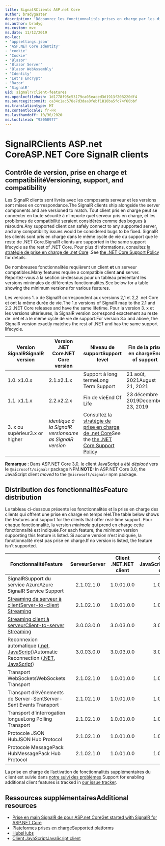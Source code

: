 ```yaml
---
title: SignalRClients ASP.net Core
author: bradygaster
description: 'Découvrez les fonctionnalités prises en charge par les différents SignalR clients ASP.net core.'
ms.author: bradyg
ms.custom: mvc
ms.date: 11/12/2019
no-loc:
- 'appsettings.json'
- 'ASP.NET Core Identity'
- 'cookie'
- 'Cookie'
- 'Blazor'
- 'Blazor Server'
- 'Blazor WebAssembly'
- 'Identity'
- "Let's Encrypt"
- 'Razor'
- 'SignalR'
uid: signalr/client-features
ms.openlocfilehash: 1d1778f95c53179ca05eaced3d1913f208220df4
ms.sourcegitcommit: ca34c1ac578e7d3daa0febf1810ba5fc74f60bbf
ms.translationtype: MT
ms.contentlocale: fr-FR
ms.lasthandoff: 10/30/2020
ms.locfileid: "93050977"
---
```

# <a name="aspnet-core-no-locsignalr-clients"></a><span data-ttu-id="b7367-103">SignalRClients ASP.net Core</span><span class="sxs-lookup"><span data-stu-id="b7367-103">ASP.NET Core SignalR clients</span></span>

## <a name="versioning-support-and-compatibility"></a><span data-ttu-id="b7367-104">Contrôle de version, prise en charge et compatibilité</span><span class="sxs-lookup"><span data-stu-id="b7367-104">Versioning, support, and compatibility</span></span>

<span data-ttu-id="b7367-105">Les SignalR clients sont livrés avec les composants serveur et les versions sont mises en correspondance.</span><span class="sxs-lookup"><span data-stu-id="b7367-105">The SignalR clients ship alongside the server components and are versioned to match.</span></span> <span data-ttu-id="b7367-106">Tout client pris en charge peut se connecter en toute sécurité à n’importe quel serveur pris en charge, et les problèmes de compatibilité seraient considérés comme des bogues à résoudre.</span><span class="sxs-lookup"><span data-stu-id="b7367-106">Any supported client can safely connect to any supported server, and any compatibility issues would be considered bugs to be fixed.</span></span> <span data-ttu-id="b7367-107">SignalR les clients sont pris en charge dans le même cycle de vie du support que le reste de .NET Core.</span><span class="sxs-lookup"><span data-stu-id="b7367-107">SignalR clients are supported in the same support lifecycle as the rest of .NET Core.</span></span> <span data-ttu-id="b7367-108">Pour plus d’informations, consultez [la stratégie de prise en charge de .net Core](https://dotnet.microsoft.com/platform/support/policy/dotnet-core) .</span><span class="sxs-lookup"><span data-stu-id="b7367-108">See [the .NET Core Support Policy](https://dotnet.microsoft.com/platform/support/policy/dotnet-core) for details.</span></span>

<span data-ttu-id="b7367-109">De nombreuses fonctionnalités requièrent un client **et** un serveur compatibles.</span><span class="sxs-lookup"><span data-stu-id="b7367-109">Many features require a compatible client **and** server.</span></span> <span data-ttu-id="b7367-110">Reportez-vous à la section ci-dessous pour un tableau présentant les versions minimales de différentes fonctionnalités.</span><span class="sxs-lookup"><span data-stu-id="b7367-110">See below for a table showing the minimum versions for various features.</span></span>

<span data-ttu-id="b7367-111">Les versions 1. x de SignalR correspondent aux versions 2,1 et 2,2 .net Core et ont la même durée de vie.</span><span class="sxs-lookup"><span data-stu-id="b7367-111">The 1.x versions of SignalR map to the 2.1 and 2.2 .NET Core releases and have the same lifetime.</span></span> <span data-ttu-id="b7367-112">Pour la version 3. x et les versions ultérieures, la SignalR version correspond exactement au reste de .net et a le même cycle de vie de support.</span><span class="sxs-lookup"><span data-stu-id="b7367-112">For version 3.x and above, the SignalR version exactly matches the rest of .NET and has the same support lifecycle.</span></span>

| <span data-ttu-id="b7367-113">Version SignalR</span><span class="sxs-lookup"><span data-stu-id="b7367-113">SignalR version</span></span> | <span data-ttu-id="b7367-114">Version .NET Core</span><span class="sxs-lookup"><span data-stu-id="b7367-114">.NET Core version</span></span> | <span data-ttu-id="b7367-115">Niveau de support</span><span class="sxs-lookup"><span data-stu-id="b7367-115">Support level</span></span> | <span data-ttu-id="b7367-116">Fin de la prise en charge</span><span class="sxs-lookup"><span data-stu-id="b7367-116">End of support</span></span> |
| - | - | - | - |
| <span data-ttu-id="b7367-117">1.0. x</span><span class="sxs-lookup"><span data-stu-id="b7367-117">1.0.x</span></span> | <span data-ttu-id="b7367-118">2.1.x</span><span class="sxs-lookup"><span data-stu-id="b7367-118">2.1.x</span></span> | <span data-ttu-id="b7367-119">Support à long terme</span><span class="sxs-lookup"><span data-stu-id="b7367-119">Long Term Support</span></span> | <span data-ttu-id="b7367-120">21 août, 2021</span><span class="sxs-lookup"><span data-stu-id="b7367-120">August 21, 2021</span></span> |
| <span data-ttu-id="b7367-121">1.1. x</span><span class="sxs-lookup"><span data-stu-id="b7367-121">1.1.x</span></span> | <span data-ttu-id="b7367-122">2.2.x</span><span class="sxs-lookup"><span data-stu-id="b7367-122">2.2.x</span></span> | <span data-ttu-id="b7367-123">Fin de vie</span><span class="sxs-lookup"><span data-stu-id="b7367-123">End Of Life</span></span> | <span data-ttu-id="b7367-124">23 décembre 2019</span><span class="sxs-lookup"><span data-stu-id="b7367-124">December 23, 2019</span></span> |
| <span data-ttu-id="b7367-125">3. x ou supérieur</span><span class="sxs-lookup"><span data-stu-id="b7367-125">3.x or higher</span></span> | <span data-ttu-id="b7367-126">*identique à la SignalR version*</span><span class="sxs-lookup"><span data-stu-id="b7367-126">*same as SignalR version*</span></span> | <span data-ttu-id="b7367-127">Consultez la [stratégie de prise en charge de .net Core](https://dotnet.microsoft.com/platform/support/policy/dotnet-core)</span><span class="sxs-lookup"><span data-stu-id="b7367-127">See the [the .NET Core Support Policy](https://dotnet.microsoft.com/platform/support/policy/dotnet-core)</span></span> |

<span data-ttu-id="b7367-128">**Remarque :** Dans ASP.NET Core 3,0, le client JavaScript a *été déplacé* vers le `@microsoft/signalr` package NPM.</span><span class="sxs-lookup"><span data-stu-id="b7367-128">**NOTE:** In ASP.NET Core 3.0, the JavaScript client *moved* to the `@microsoft/signalr` npm package.</span></span>

## <a name="feature-distribution"></a><span data-ttu-id="b7367-129">Distribution des fonctionnalités</span><span class="sxs-lookup"><span data-stu-id="b7367-129">Feature distribution</span></span>

<span data-ttu-id="b7367-130">Le tableau ci-dessous présente les fonctionnalités et la prise en charge des clients qui offrent une prise en charge en temps réel.</span><span class="sxs-lookup"><span data-stu-id="b7367-130">The table below shows the features and support for the clients that offer real-time support.</span></span> <span data-ttu-id="b7367-131">Pour chaque fonctionnalité, la version *minimale* qui prend en charge cette fonctionnalité est indiquée.</span><span class="sxs-lookup"><span data-stu-id="b7367-131">For each feature, the *minimum* version supporting this feature is listed.</span></span> <span data-ttu-id="b7367-132">Si aucune version n’est indiquée, la fonctionnalité n’est pas prise en charge.</span><span class="sxs-lookup"><span data-stu-id="b7367-132">If no version is listed, the feature isn't supported.</span></span>

| <span data-ttu-id="b7367-133">Fonctionnalité</span><span class="sxs-lookup"><span data-stu-id="b7367-133">Feature</span></span> | <span data-ttu-id="b7367-134">Serveur</span><span class="sxs-lookup"><span data-stu-id="b7367-134">Server</span></span> | <span data-ttu-id="b7367-135">Client .NET</span><span class="sxs-lookup"><span data-stu-id="b7367-135">.NET client</span></span> | <span data-ttu-id="b7367-136">Client JavaScript</span><span class="sxs-lookup"><span data-stu-id="b7367-136">JavaScript client</span></span> | <span data-ttu-id="b7367-137">Client Java</span><span class="sxs-lookup"><span data-stu-id="b7367-137">Java client</span></span> |
| ---- | :-: | :-: | :-: | :-: |
| <span data-ttu-id="b7367-138">SignalRSupport du service Azure</span><span class="sxs-lookup"><span data-stu-id="b7367-138">Azure SignalR Service Support</span></span> |<span data-ttu-id="b7367-139">2.1.0</span><span class="sxs-lookup"><span data-stu-id="b7367-139">2.1.0</span></span>|<span data-ttu-id="b7367-140">1.0.0</span><span class="sxs-lookup"><span data-stu-id="b7367-140">1.0.0</span></span>|<span data-ttu-id="b7367-141">1.0.0</span><span class="sxs-lookup"><span data-stu-id="b7367-141">1.0.0</span></span>|<span data-ttu-id="b7367-142">1.0.0</span><span class="sxs-lookup"><span data-stu-id="b7367-142">1.0.0</span></span>|
| [<span data-ttu-id="b7367-143">Streaming de serveur à client</span><span class="sxs-lookup"><span data-stu-id="b7367-143">Server-to-client Streaming</span></span>](xref:signalr/streaming)          |<span data-ttu-id="b7367-144">2.1.0</span><span class="sxs-lookup"><span data-stu-id="b7367-144">2.1.0</span></span>|<span data-ttu-id="b7367-145">1.0.0</span><span class="sxs-lookup"><span data-stu-id="b7367-145">1.0.0</span></span>|<span data-ttu-id="b7367-146">1.0.0</span><span class="sxs-lookup"><span data-stu-id="b7367-146">1.0.0</span></span>|<span data-ttu-id="b7367-147">1.0.0</span><span class="sxs-lookup"><span data-stu-id="b7367-147">1.0.0</span></span>|
| [<span data-ttu-id="b7367-148">Streaming client à serveur</span><span class="sxs-lookup"><span data-stu-id="b7367-148">Client-to-server Streaming</span></span>](xref:signalr/streaming)          |<span data-ttu-id="b7367-149">3.0.0</span><span class="sxs-lookup"><span data-stu-id="b7367-149">3.0.0</span></span>|<span data-ttu-id="b7367-150">3.0.0</span><span class="sxs-lookup"><span data-stu-id="b7367-150">3.0.0</span></span>|<span data-ttu-id="b7367-151">3.0.0</span><span class="sxs-lookup"><span data-stu-id="b7367-151">3.0.0</span></span>|<span data-ttu-id="b7367-152">3.0.0</span><span class="sxs-lookup"><span data-stu-id="b7367-152">3.0.0</span></span>|
| <span data-ttu-id="b7367-153">Reconnexion automatique ([.net](./dotnet-client.md?tabs=visual-studio&view=aspnetcore-3.0#handle-lost-connection), [JavaScript](./javascript-client.md?view=aspnetcore-3.0#reconnect-clients))</span><span class="sxs-lookup"><span data-stu-id="b7367-153">Automatic Reconnection ([.NET](./dotnet-client.md?tabs=visual-studio&view=aspnetcore-3.0#handle-lost-connection), [JavaScript](./javascript-client.md?view=aspnetcore-3.0#reconnect-clients))</span></span>          |<span data-ttu-id="b7367-154">3.0.0</span><span class="sxs-lookup"><span data-stu-id="b7367-154">3.0.0</span></span>|<span data-ttu-id="b7367-155">3.0.0</span><span class="sxs-lookup"><span data-stu-id="b7367-155">3.0.0</span></span>|<span data-ttu-id="b7367-156">3.0.0</span><span class="sxs-lookup"><span data-stu-id="b7367-156">3.0.0</span></span>|❌|
| <span data-ttu-id="b7367-157">Transport WebSockets</span><span class="sxs-lookup"><span data-stu-id="b7367-157">WebSockets Transport</span></span> |<span data-ttu-id="b7367-158">2.1.0</span><span class="sxs-lookup"><span data-stu-id="b7367-158">2.1.0</span></span>|<span data-ttu-id="b7367-159">1.0.0</span><span class="sxs-lookup"><span data-stu-id="b7367-159">1.0.0</span></span>|<span data-ttu-id="b7367-160">1.0.0</span><span class="sxs-lookup"><span data-stu-id="b7367-160">1.0.0</span></span>|<span data-ttu-id="b7367-161">1.0.0</span><span class="sxs-lookup"><span data-stu-id="b7367-161">1.0.0</span></span>|
| <span data-ttu-id="b7367-162">Transport d’événements de Server-Sent</span><span class="sxs-lookup"><span data-stu-id="b7367-162">Server-Sent Events Transport</span></span> |<span data-ttu-id="b7367-163">2.1.0</span><span class="sxs-lookup"><span data-stu-id="b7367-163">2.1.0</span></span>|<span data-ttu-id="b7367-164">1.0.0</span><span class="sxs-lookup"><span data-stu-id="b7367-164">1.0.0</span></span>|<span data-ttu-id="b7367-165">1.0.0</span><span class="sxs-lookup"><span data-stu-id="b7367-165">1.0.0</span></span>|❌|
| <span data-ttu-id="b7367-166">Transport d’interrogation longue</span><span class="sxs-lookup"><span data-stu-id="b7367-166">Long Polling Transport</span></span> |<span data-ttu-id="b7367-167">2.1.0</span><span class="sxs-lookup"><span data-stu-id="b7367-167">2.1.0</span></span>|<span data-ttu-id="b7367-168">1.0.0</span><span class="sxs-lookup"><span data-stu-id="b7367-168">1.0.0</span></span>|<span data-ttu-id="b7367-169">1.0.0</span><span class="sxs-lookup"><span data-stu-id="b7367-169">1.0.0</span></span>|<span data-ttu-id="b7367-170">3.0.0</span><span class="sxs-lookup"><span data-stu-id="b7367-170">3.0.0</span></span>|
| <span data-ttu-id="b7367-171">Protocole JSON Hub</span><span class="sxs-lookup"><span data-stu-id="b7367-171">JSON Hub Protocol</span></span> |<span data-ttu-id="b7367-172">2.1.0</span><span class="sxs-lookup"><span data-stu-id="b7367-172">2.1.0</span></span>|<span data-ttu-id="b7367-173">1.0.0</span><span class="sxs-lookup"><span data-stu-id="b7367-173">1.0.0</span></span>|<span data-ttu-id="b7367-174">1.0.0</span><span class="sxs-lookup"><span data-stu-id="b7367-174">1.0.0</span></span>|<span data-ttu-id="b7367-175">1.0.0</span><span class="sxs-lookup"><span data-stu-id="b7367-175">1.0.0</span></span>|
| <span data-ttu-id="b7367-176">Protocole MessagePack Hub</span><span class="sxs-lookup"><span data-stu-id="b7367-176">MessagePack Hub Protocol</span></span> |<span data-ttu-id="b7367-177">2.1.0</span><span class="sxs-lookup"><span data-stu-id="b7367-177">2.1.0</span></span>|<span data-ttu-id="b7367-178">1.0.0</span><span class="sxs-lookup"><span data-stu-id="b7367-178">1.0.0</span></span>|<span data-ttu-id="b7367-179">1.0.0</span><span class="sxs-lookup"><span data-stu-id="b7367-179">1.0.0</span></span>|❌|

<span data-ttu-id="b7367-180">La prise en charge de l’activation de fonctionnalités supplémentaires du client est suivie dans [notre suivi des problèmes](https://github.com/dotnet/AspNetCore/issues).</span><span class="sxs-lookup"><span data-stu-id="b7367-180">Support for enabling additional client features is tracked in [our issue tracker](https://github.com/dotnet/AspNetCore/issues).</span></span>

## <a name="additional-resources"></a><span data-ttu-id="b7367-181">Ressources supplémentaires</span><span class="sxs-lookup"><span data-stu-id="b7367-181">Additional resources</span></span>

* [<span data-ttu-id="b7367-182">Prise en main SignalR de pour ASP.net Core</span><span class="sxs-lookup"><span data-stu-id="b7367-182">Get started with SignalR for ASP.NET Core</span></span>](xref:tutorials/signalr)
* [<span data-ttu-id="b7367-183">Plateformes prises en charge</span><span class="sxs-lookup"><span data-stu-id="b7367-183">Supported platforms</span></span>](xref:signalr/supported-platforms)
* [<span data-ttu-id="b7367-184">Hubs</span><span class="sxs-lookup"><span data-stu-id="b7367-184">Hubs</span></span>](xref:signalr/hubs)
* [<span data-ttu-id="b7367-185">Client JavaScript</span><span class="sxs-lookup"><span data-stu-id="b7367-185">JavaScript client</span></span>](xref:signalr/javascript-client)